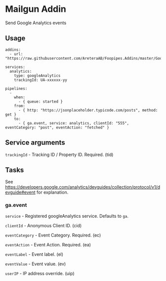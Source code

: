 # Mailgun Addin #

Send Google Analytics events

## Usage ##

```
addins:
  - url: "https://raw.githubusercontent.com/AreteraAB/Foopipes.Addins/master/GoogleAnalytics/GoogleAnalytics.csx"

services:
  analytics:
    type: googleAnalytics
    trackingId: UA-xxxxxx-yy

pipelines:
  - 
    when: 
      - { queue: started }
    from:
      - { http: "https://jsonplaceholder.typicode.com/posts", method: get }
    to:
      - { ga.event, service: analytics, clientId: "555", eventCategory: "post", eventAction: "fetched" }
```

## Service arguments ###

```trackingId``` - Tracking ID / Property ID. Required. (tid) 

## Tasks ###

See https://developers.google.com/analytics/devguides/collection/protocol/v1/devguide#event for explanation.

### ga.event ###

```service``` - Registered googleAnalytics service. Defaults to ```ga```.

```clientId``` - Anonymous Client ID. (cid)

```eventCategory``` - Event Category. Required. (ec)

```eventAction``` - Event Action. Required. (ea)

```eventLabel``` - Event label. (el)

```eventValue``` - Event value. (ev)

```userIP``` - IP address override. (uip)

